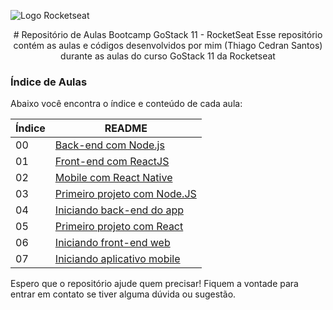 ![Logo Rocketseat](https://camo.githubusercontent.com/d25397e9df01fe7882dcc1cbc96bdf052ffd7d0c/68747470733a2f2f73746f726167652e676f6f676c65617069732e636f6d2f676f6c64656e2d77696e642f626f6f7463616d702d676f737461636b2f6865616465722d6465736166696f732e706e67)

<center>
# Repositório de Aulas Bootcamp GoStack 11 - RocketSeat
Esse repositório contém as aulas e códigos desenvolvidos por mim (Thiago Cedran Santos) durante as aulas do curso GoStack 11 da Rocketseat
</center>

### Índice de Aulas

Abaixo você encontra o índice e conteúdo de cada aula:

| Índice | README |
| ------ | ------ |
| 00 | [Back-end com Node.js](https://github.com/thiagocdn/aulas-bootcamp-GoStack11-rocketseat/tree/master/00-Backend-com-NodeJS) |
| 01 | [Front-end com ReactJS](https://github.com/thiagocdn/aulas-bootcamp-GoStack11-rocketseat/tree/master/01-Frontend-com-ReactJS) |
| 02 | [Mobile com React Native](https://github.com/thiagocdn/aulas-bootcamp-GoStack11-rocketseat/tree/master/02-Mobile-com-React-Native) |
| 03 | [Primeiro projeto com Node.JS](https://github.com/thiagocdn/aulas-bootcamp-GoStack11-rocketseat/tree/master/03-primeiro-projeto-node) |
| 04 | [Iniciando back-end do app](https://github.com/thiagocdn/aulas-bootcamp-GoStack11-rocketseat/tree/master/04-iniciando-back-end) |
| 05 | [Primeiro projeto com React](https://github.com/thiagocdn/aulas-bootcamp-GoStack11-rocketseat/tree/master/05-primeiro-projeto-react) |
| 06 | [Iniciando front-end web](https://github.com/thiagocdn/aulas-bootcamp-GoStack11-rocketseat/tree/master/06-gobarber-web) |
| 07 | [Iniciando aplicativo mobile](https://github.com/thiagocdn/aulas-bootcamp-GoStack11-rocketseat/tree/master/07-appgobarber) |

Espero que o repositório ajude quem precisar!
Fiquem a vontade para entrar em contato se tiver alguma dúvida ou sugestão.